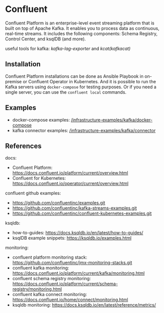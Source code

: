 # Confluent

Confluent Platform is an enterprise-level event streaming platform that is built on top of Apache Kafka. It enables you to process data as continuous, real-time streams.
It includes the following components: Schema Registry, Control Center, and ksqlDB (and more).

useful tools for kafka: *kafka-lag-exporter* and *kcat(kafkacat)*

## Installation

Confluent Platform installations can be done as Ansible Playbook in on-premise or Confluent Operator in Kubernetes.
And it is possible to run the Kafka servers using `docker-compose` for testing purposes. Or if you need a single server, you can use the `confluent local` commands.

## Examples

- docker-compose examples: [/infrastructure-examples/kafka/docker-compose](/kafka/docker-compose/)
- kafka connector examples: [/infrastructure-examples/kafka/connector](/kafka/connector/)

## References

docs:

- Confluent Platform: <https://docs.confluent.io/platform/current/overview.html>
- Confluent for Kubernetes: <https://docs.confluent.io/operator/current/overview.html>

confluent github examples:

- <https://github.com/confluentinc/examples.git>
- <https://github.com/confluentinc/kafka-streams-examples.git>
- <https://github.com/confluentinc/confluent-kubernetes-examples.git>

ksqldb:

- how-to-guides: <https://docs.ksqldb.io/en/latest/how-to-guides/>
- ksqlDB example snippets: <https://ksqldb.io/examples.html>

monitoring:

- confluent platform monitoring stack: <https://github.com/confluentinc/jmx-monitoring-stacks.git>
- confluent kafka monitoring: <https://docs.confluent.io/platform/current/kafka/monitoring.html>
- confluent schema registry monitoring: <https://docs.confluent.io/platform/current/schema-registry/monitoring.html>
- confluent kafka connect monitoring: <https://docs.confluent.io/home/connect/monitoring.html>
- ksqldb monitoring: <https://docs.ksqldb.io/en/latest/reference/metrics/>
